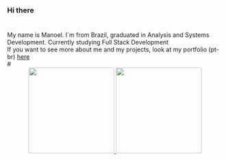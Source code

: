### Hi there
#
<div> 
  My name is Manoel. I`m from Brazil, graduated in Analysis and Systems Development. Currently studying Full Stack Development
</div>

<div> 
  If you want to see more about me and my projects, look at my portfolio (pt-br) <a href="https://portfolio-manoel.vercel.app/">here</a>
</div>
#
<div style="display: inline_block" align="center">
  <a href="https://github.com/monteiromanoel">
    <img height="200px" src="https://github-readme-stats.vercel.app/api?username=monteiromanoel&show_icons=true&bg_color=00000000&text_color=FFFFFF"/>
    <img height="200px" src="https://github-readme-stats.vercel.app/api/top-langs/?username=monteiromanoel&layout=normal&bg_color=00000000&text_color=FFFFFF&langs_count=10"/>
  </a>
  
</div>

